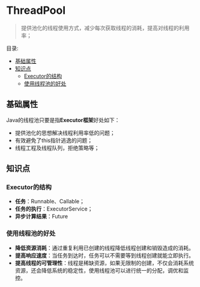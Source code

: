 # ThreadPool <!-- omit in toc -->

> 提供池化的线程使用方式，减少每次获取线程的消耗，提高对线程的利用率；

目录:

- [基础属性](#基础属性)
- [知识点](#知识点)
  - [Executor的结构](#executor的结构)
  - [使用线程池的好处](#使用线程池的好处)

## 基础属性

Java的线程池只要是指**Executor框架**好处如下：

- 提供池化的思想解决线程利用率低的问题；
- 有效避免了this指针逃逸的问题；
- 线程工程及线程队列，拒绝策略等；

## 知识点

### Executor的结构

- **任务**：Runnable、Callable；
- **任务的执行**：ExecutorService；
- **异步计算结果**：Future

### 使用线程池的好处

- **降低资源消耗**：通过重复利用已创建的线程降低线程创建和销毁造成的消耗。
- **提高响应速度**：当任务到达时，任务可以不需要等到线程创建就能立即执行。
- **提高线程的可管理性**：线程是稀缺资源，如果无限制的创建，不仅会消耗系统资源，还会降低系统的稳定性，使用线程池可以进行统一的分配，调优和监控。
